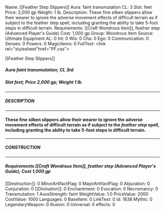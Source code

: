 Name: [[Feather Step Slippers]]
Aura: faint transmutation
CL: 3
Slot: feet
Price: 2,000 gp
Weight: 1 lb.
Description: These fine silken slippers allow their wearer to ignore the adverse movement effects of difficult terrain as if subject to the feather step spell, including granting the ability to take 5-foot steps in difficult terrain.
Requirements: [[Craft Wondrous Item]], feather step (Advanced Player's Guide)
Cost: 1,000 gp
Group: Wondrous Item
Source: Ultimate Equipment
AL: 0
Int: 0
Wis: 0
Cha: 0
Ego: 0
Communication: 0
Senses: 0
Powers: 0
MagicItems: 0
FullText: <link rel="stylesheet"href="PF.css"><div class="heading"><p class="alignleft">[[Feather Step Slippers]]</p><div style="clear: both;"></div></div><div><h5><b>Aura </b>faint transmutation; <b>CL </b>3rd</h5><h5><b>Slot </b>feet; <b>Price </b>2,000 gp; <b>Weight </b>1 lb.</h5></div><hr/><div><h5><b>DESCRIPTION</b></h5></div><hr/><div><h4><p>These fine silken slippers allow their wearer to ignore the adverse movement effects of difficult terrain as if subject to the <i>feather step</i> spell, including granting the ability to take 5-foot steps in difficult terrain.</p></h4></div><hr/><div><h5><b>CONSTRUCTION</b></h5></div><hr/><div><h5><b>Requirements </b>[[Craft Wondrous Item]], <i>feather step (Advanced Player's Guide)</i>; <b>Cost </b>1,000 gp</h5></div>
[[Destruction]]: 0
MinorArtifactFlag: 0
MajorArtifactFlag: 0
Abjuration: 0
Conjuration: 0
[[Divination]]: 0
Enchantment: 0
Evocation: 0
Necromancy: 0
Transmutation: 1
AuraStrength: faint
WeightValue: 1.0
PriceValue: 2000
CostValue: 1000
Languages: 0
BaseItem: 0
LinkText: 0
id: 1838
Mythic: 0
LegendaryWeapon: 0
Illusion: 0
Universal: 0
effects: 0
